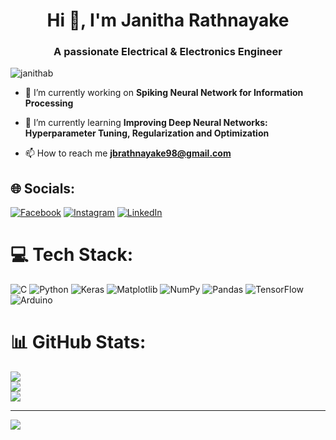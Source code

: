 <h1 align="center">Hi 👋, I'm Janitha Rathnayake</h1>
<h3 align="center">A passionate Electrical & Electronics Engineer</h3>

<p align="left"> <img src="https://komarev.com/ghpvc/?username=janithab&label=Profile%20views&color=0e75b6&style=flat" alt="janithab" /> </p>

- 🔭 I’m currently working on **Spiking Neural Network for Information Processing**

- 🌱 I’m currently learning **Improving Deep Neural Networks: Hyperparameter Tuning, Regularization and Optimization**

- 📫 How to reach me **jbrathnayake98@gmail.com**


## 🌐 Socials:
[![Facebook](https://img.shields.io/badge/Facebook-%231877F2.svg?logo=Facebook&logoColor=white)](https://facebook.com/janithab1) [![Instagram](https://img.shields.io/badge/Instagram-%23E4405F.svg?logo=Instagram&logoColor=white)](https://instagram.com/janiyah_98) [![LinkedIn](https://img.shields.io/badge/LinkedIn-%230077B5.svg?logo=linkedin&logoColor=white)](https://linkedin.com/in/jb-rathnayake) 

# 💻 Tech Stack:
![C](https://img.shields.io/badge/c-%2300599C.svg?style=for-the-badge&logo=c&logoColor=white) ![Python](https://img.shields.io/badge/python-3670A0?style=for-the-badge&logo=python&logoColor=ffdd54) ![Keras](https://img.shields.io/badge/Keras-%23D00000.svg?style=for-the-badge&logo=Keras&logoColor=white) ![Matplotlib](https://img.shields.io/badge/Matplotlib-%23ffffff.svg?style=for-the-badge&logo=Matplotlib&logoColor=black) ![NumPy](https://img.shields.io/badge/numpy-%23013243.svg?style=for-the-badge&logo=numpy&logoColor=white) ![Pandas](https://img.shields.io/badge/pandas-%23150458.svg?style=for-the-badge&logo=pandas&logoColor=white) ![TensorFlow](https://img.shields.io/badge/TensorFlow-%23FF6F00.svg?style=for-the-badge&logo=TensorFlow&logoColor=white) ![Arduino](https://img.shields.io/badge/-Arduino-00979D?style=for-the-badge&logo=Arduino&logoColor=white)
# 📊 GitHub Stats:
![](https://github-readme-stats.vercel.app/api?username=JanithaB&theme=dark&hide_border=false&include_all_commits=false&count_private=false)<br/>
![](https://github-readme-streak-stats.herokuapp.com/?user=JanithaB&theme=dark&hide_border=false)<br/>
![](https://github-readme-stats.vercel.app/api/top-langs/?username=JanithaB&theme=dark&hide_border=false&include_all_commits=false&count_private=false&layout=compact)

---
[![](https://visitcount.itsvg.in/api?id=JanithaB&icon=0&color=0)](https://visitcount.itsvg.in)

<!-- Proudly created with GPRM ( https://gprm.itsvg.in ) -->
